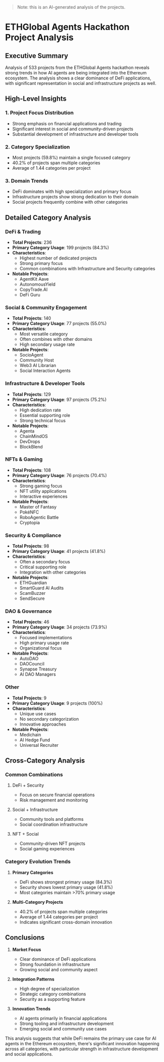 > Note: this is an AI-generated analysis of the projects.

# ETHGlobal Agents Hackathon Project Analysis

## Executive Summary

Analysis of 533 projects from the ETHGlobal Agents hackathon reveals strong trends in how AI agents are being integrated into the Ethereum ecosystem. The analysis shows a clear dominance of DeFi applications, with significant representation in social and infrastructure projects as well.

## High-Level Insights

### 1. Project Focus Distribution
- Strong emphasis on financial applications and trading
- Significant interest in social and community-driven projects
- Substantial development of infrastructure and developer tools

### 2. Category Specialization
- Most projects (59.8%) maintain a single focused category
- 40.2% of projects span multiple categories
- Average of 1.44 categories per project

### 3. Domain Trends
- DeFi dominates with high specialization and primary focus
- Infrastructure projects show strong dedication to their domain
- Social projects frequently combine with other categories

## Detailed Category Analysis

### DeFi & Trading
- **Total Projects**: 236
- **Primary Category Usage**: 199 projects (84.3%)
- **Characteristics**: 
  - Highest number of dedicated projects
  - Strong primary focus
  - Common combinations with Infrastructure and Security categories
- **Notable Projects**:
  - AgentKit Aave
  - AutonomousYield
  - CopyTrade.AI
  - DeFi Guru

### Social & Community Engagement
- **Total Projects**: 140
- **Primary Category Usage**: 77 projects (55.0%)
- **Characteristics**:
  - Most versatile category
  - Often combines with other domains
  - High secondary usage rate
- **Notable Projects**:
  - SocioAgent
  - Community Host
  - Web3 AI Librarian
  - Social Interaction Agents

### Infrastructure & Developer Tools
- **Total Projects**: 129
- **Primary Category Usage**: 97 projects (75.2%)
- **Characteristics**:
  - High dedication rate
  - Essential supporting role
  - Strong technical focus
- **Notable Projects**:
  - Agenta
  - ChainMindOS
  - DevDrops
  - BlockBlend

### NFTs & Gaming
- **Total Projects**: 108
- **Primary Category Usage**: 76 projects (70.4%)
- **Characteristics**:
  - Strong gaming focus
  - NFT utility applications
  - Interactive experiences
- **Notable Projects**:
  - Master of Fantasy
  - PokéNFC
  - RoboAgentic Battle
  - Cryptopia

### Security & Compliance
- **Total Projects**: 98
- **Primary Category Usage**: 41 projects (41.8%)
- **Characteristics**:
  - Often a secondary focus
  - Critical supporting role
  - Integration with other categories
- **Notable Projects**:
  - ETHGuardian
  - SmartGuard AI Audits
  - ScamBuzzer
  - SendSecure

### DAO & Governance
- **Total Projects**: 46
- **Primary Category Usage**: 34 projects (73.9%)
- **Characteristics**:
  - Focused implementations
  - High primary usage rate
  - Organizational focus
- **Notable Projects**:
  - AutoDAO
  - DAOCouncil
  - Synapse Treasury
  - AI DAO Managers

### Other
- **Total Projects**: 9
- **Primary Category Usage**: 9 projects (100%)
- **Characteristics**:
  - Unique use cases
  - No secondary categorization
  - Innovative approaches
- **Notable Projects**:
  - Medichain
  - AI Hedge Fund
  - Universal Recruiter

## Cross-Category Analysis

### Common Combinations
1. DeFi + Security
   - Focus on secure financial operations
   - Risk management and monitoring

2. Social + Infrastructure
   - Community tools and platforms
   - Social coordination infrastructure

3. NFT + Social
   - Community-driven NFT projects
   - Social gaming experiences

### Category Evolution Trends
1. **Primary Categories**
   - DeFi shows strongest primary usage (84.3%)
   - Security shows lowest primary usage (41.8%)
   - Most categories maintain >70% primary usage

2. **Multi-Category Projects**
   - 40.2% of projects span multiple categories
   - Average of 1.44 categories per project
   - Indicates significant cross-domain innovation

## Conclusions

1. **Market Focus**
   - Clear dominance of DeFi applications
   - Strong foundation in infrastructure
   - Growing social and community aspect

2. **Integration Patterns**
   - High degree of specialization
   - Strategic category combinations
   - Security as a supporting feature

3. **Innovation Trends**
   - AI agents primarily in financial applications
   - Strong tooling and infrastructure development
   - Emerging social and community use cases

This analysis suggests that while DeFi remains the primary use case for AI agents in the Ethereum ecosystem, there's significant innovation happening across all categories, with particular strength in infrastructure development and social applications. 
